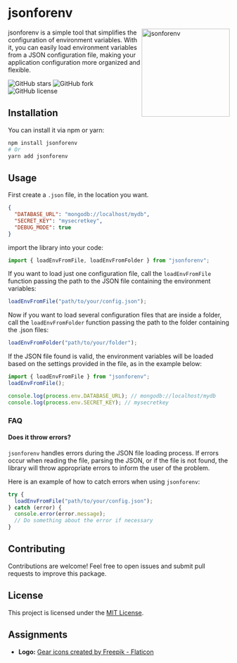 # jsonforenv

<img src="https://imgur.com/0QoUUjl.png" alt="jsonforenv" align="right" width="200" />

jsonforenv is a simple tool that simplifies the configuration of environment variables. With it, you can easily load environment variables from a JSON configuration file, making your application configuration more organized and flexible.

![GitHub stars](https://img.shields.io/github/stars/HarukaYamamoto0/jsonforenv?color=informational)
![GitHub fork](https://img.shields.io/github/forks/HarukaYamamoto0/jsonforenv?color=informational)
![GitHub license](https://img.shields.io/github/license/HarukaYamamoto0/jsonforenv?color=informational)

## Installation

You can install it via npm or yarn:

```bash
npm install jsonforenv
# Or
yarn add jsonforenv
```

## Usage

First create a `.json` file, in the location you want.

```json
{
  "DATABASE_URL": "mongodb://localhost/mydb",
  "SECRET_KEY": "mysecretkey",
  "DEBUG_MODE": true
}
```

import the library into your code:

```javascript
import { loadEnvFromFile, loadEnvFromFolder } from "jsonforenv";
```

If you want to load just one configuration file, call the `loadEnvFromFile` function passing the path to the JSON file containing the environment variables:

```javascript
loadEnvFromFile("path/to/your/config.json");
```

Now if you want to load several configuration files that are inside a folder, call the `loadEnvFromFolder` function passing the path to the folder containing the .json files:

```javascript
loadEnvFromFolder("path/to/your/folder");
```

If the JSON file found is valid, the environment variables will be loaded based on the settings provided in the file, as in the example below:

```javascript
import { loadEnvFromFile } from "jsonforenv";
loadEnvFromFile();

console.log(process.env.DATABASE_URL); // mongodb://localhost/mydb
console.log(process.env.SECRET_KEY); // mysecretkey
```

### FAQ

#### Does it throw errors?

`jsonforenv` handles errors during the JSON file loading process. If errors occur when reading the file, parsing the JSON, or if the file is not found, the library will throw appropriate errors to inform the user of the problem.

Here is an example of how to catch errors when using `jsonforenv`:

```javascript
try {
  loadEnvFromFile("path/to/your/config.json");
} catch (error) {
  console.error(error.message);
  // Do something about the error if necessary
}
```

## Contributing

Contributions are welcome! Feel free to open issues and submit pull requests to improve this package.

## License

This project is licensed under the [MIT License](LICENSE).

## Assignments

- **Logo:** <a href="https://www.flaticon.com/free-icons/gear" title="gear icons">Gear icons created by Freepik - Flaticon</a>
